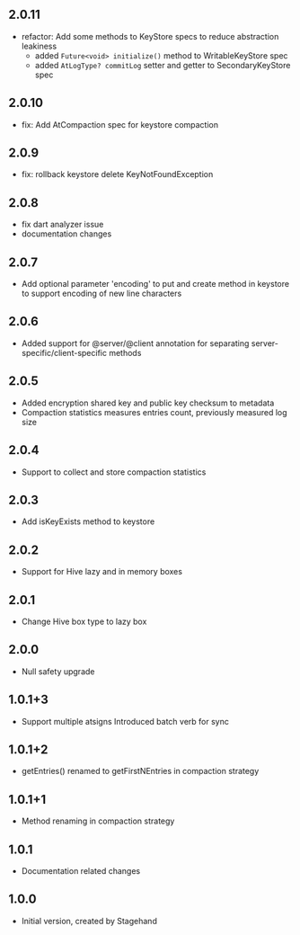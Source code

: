 ## 2.0.11
- refactor: Add some methods to KeyStore specs to reduce abstraction leakiness
  - added `Future<void> initialize()` method to WritableKeyStore spec
  - added `AtLogType? commitLog` setter and getter to SecondaryKeyStore spec
## 2.0.10
- fix: Add AtCompaction spec for keystore compaction 
## 2.0.9
- fix: rollback keystore delete KeyNotFoundException
## 2.0.8
- fix dart analyzer issue
- documentation changes
## 2.0.7
- Add optional parameter 'encoding' to put and create method in keystore to support encoding of new line characters 
## 2.0.6
- Added support for @server/@client annotation for separating server-specific/client-specific methods
## 2.0.5
- Added encryption shared key and public key checksum to metadata
- Compaction statistics measures entries count, previously measured log size
## 2.0.4
- Support to collect and store compaction statistics
## 2.0.3
- Add isKeyExists method to keystore
## 2.0.2
- Support for Hive lazy and in memory boxes 
## 2.0.1
- Change Hive box type to lazy box
## 2.0.0
- Null safety upgrade
## 1.0.1+3
- Support multiple atsigns
  Introduced batch verb for sync  
## 1.0.1+2
- getEntries() renamed to getFirstNEntries in compaction strategy
## 1.0.1+1
- Method renaming in compaction strategy
## 1.0.1
- Documentation related changes
## 1.0.0
- Initial version, created by Stagehand


